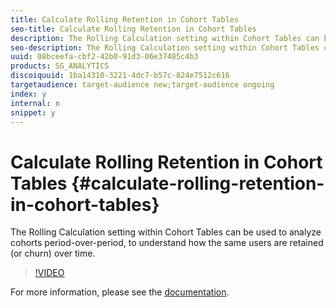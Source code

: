 ```yaml
---
title: Calculate Rolling Retention in Cohort Tables 
seo-title: Calculate Rolling Retention in Cohort Tables 
description: The Rolling Calculation setting within Cohort Tables can be used to analyze cohorts period-over-period, to understand how the same users are retained (or churn) over time.
seo-description: The Rolling Calculation setting within Cohort Tables can be used to analyze cohorts period-over-period, to understand how the same users are retained (or churn) over time.
uuid: 08bceefa-cbf2-42b0-91d3-06e37485c4b3
products: SG_ANALYTICS
discoiquuid: 1ba14310-3221-4dc7-b57c-824e7512c616
targetaudience: target-audience new;target-audience ongoing
index: y
internal: n
snippet: y
---
```


# Calculate Rolling Retention in Cohort Tables {#calculate-rolling-retention-in-cohort-tables}

The Rolling Calculation setting within Cohort Tables can be used to analyze cohorts period-over-period, to understand how the same users are retained (or churn) over time.

>[!VIDEO](https://video.tv.adobe.com/v/25962/?quality=12)

For more information, please see the [documentation](https://marketing.adobe.com/resources/help/en_US/analytics/analysis-workspace/cohort_analysis.html).
